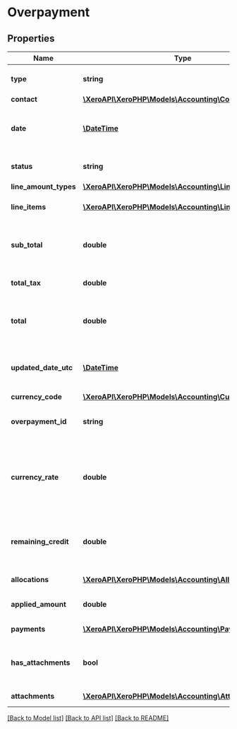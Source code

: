# Overpayment

## Properties
Name | Type | Description | Notes
------------ | ------------- | ------------- | -------------
**type** | **string** | See Overpayment Types | [optional] 
**contact** | [**\XeroAPI\XeroPHP\Models\Accounting\Contact**](Contact.md) |  | [optional] 
**date** | [**\DateTime**](\DateTime.md) | The date the overpayment is created YYYY-MM-DD | [optional] 
**status** | **string** | See Overpayment Status Codes | [optional] 
**line_amount_types** | [**\XeroAPI\XeroPHP\Models\Accounting\LineAmountTypes**](LineAmountTypes.md) |  | [optional] 
**line_items** | [**\XeroAPI\XeroPHP\Models\Accounting\LineItem[]**](LineItem.md) | See Overpayment Line Items | [optional] 
**sub_total** | **double** | The subtotal of the overpayment excluding taxes | [optional] 
**total_tax** | **double** | The total tax on the overpayment | [optional] 
**total** | **double** | The total of the overpayment (subtotal + total tax) | [optional] 
**updated_date_utc** | [**\DateTime**](\DateTime.md) | UTC timestamp of last update to the overpayment | [optional] 
**currency_code** | [**\XeroAPI\XeroPHP\Models\Accounting\CurrencyCode**](CurrencyCode.md) |  | [optional] 
**overpayment_id** | **string** | Xero generated unique identifier | [optional] 
**currency_rate** | **double** | The currency rate for a multicurrency overpayment. If no rate is specified, the XE.com day rate is used | [optional] 
**remaining_credit** | **double** | The remaining credit balance on the overpayment | [optional] 
**allocations** | [**\XeroAPI\XeroPHP\Models\Accounting\Allocation[]**](Allocation.md) | See Allocations | [optional] 
**applied_amount** | **double** | The amount of applied to an invoice | [optional] 
**payments** | [**\XeroAPI\XeroPHP\Models\Accounting\Payment[]**](Payment.md) | See Payments | [optional] 
**has_attachments** | **bool** | boolean to indicate if a overpayment has an attachment | [optional] 
**attachments** | [**\XeroAPI\XeroPHP\Models\Accounting\Attachment[]**](Attachment.md) | See Attachments | [optional] 

[[Back to Model list]](../README.md#documentation-for-models) [[Back to API list]](../README.md#documentation-for-api-endpoints) [[Back to README]](../README.md)



